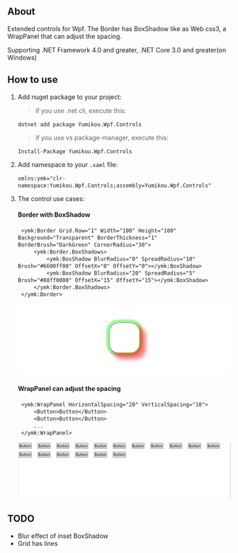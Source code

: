 ﻿## About 

Extended controls for Wpf. The Border has BoxShadow like as Web css3, a WrapPanel that can adjust the spacing.

Supporting .NET Framework 4.0 and greater, .NET Core 3.0 and greater(on Windows)

## How to use
1. Add nuget package to your project:
    > if you use .net cli, execute this:
    ```shell
    dotnet add package Yumikou.Wpf.Controls
    ```
    > if you use vs package-manager, execute this:
    ```shell
    Install-Package Yumikou.Wpf.Controls
    ```
2. Add namespace to your  `.xaml` file:
   ```xaml
   xmlns:ymk="clr-namespace:Yumikou.Wpf.Controls;assembly=Yumikou.Wpf.Controls"
   ```
3. The control use cases:
   #### Border with BoxShadow
   ```xaml
    <ymk:Border Grid.Row="1" Width="100" Height="100" Background="Transparent" BorderThickness="1" BorderBrush="DarkGreen" CornerRadius="30">
        <ymk:Border.BoxShadows>
            <ymk:BoxShadow BlurRadius="0" SpreadRadius="10" Brush="#6600ff00" OffsetX="0" OffsetY="0"></ymk:BoxShadow>
            <ymk:BoxShadow BlurRadius="20" SpreadRadius="5" Brush="#88ff0000" OffsetX="15" OffsetY="15"></ymk:BoxShadow>
        </ymk:Border.BoxShadows>
    </ymk:Border>
   ```
   <img alt="Border with BoxShadow" src="https://github.com/yumikou/Yumikou.Wpf.Controls/raw/master/docs/Border.png" />

   #### WrapPanel can adjust the spacing
   ```xaml
    <ymk:WrapPanel HorizontalSpacing="20" VerticalSpacing="10">
        <Button>Button</Button>
        <Button>Button</Button>
        ...
    </ymk:WrapPanel>
   ```
   <img alt="WrapPanel can adjust the spacing" src="https://github.com/yumikou/Yumikou.Wpf.Controls/raw/master/docs/WrapPanel.png">

## TODO
   - Blur effect of inset BoxShadow
   - Grid has lines